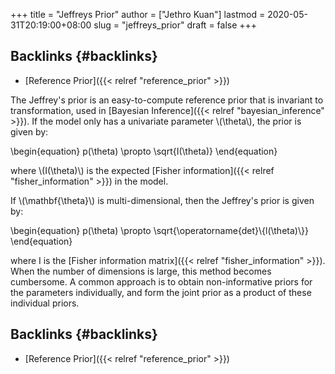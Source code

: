 +++
title = "Jeffreys Prior"
author = ["Jethro Kuan"]
lastmod = 2020-05-31T20:19:00+08:00
slug = "jeffreys_prior"
draft = false
+++

## Backlinks {#backlinks}

- [Reference Prior]({{< relref "reference_prior" >}})

The Jeffrey's prior is an easy-to-compute reference prior that is
invariant to transformation, used in [Bayesian Inference]({{< relref "bayesian_inference" >}}). If the model
only has a univariate parameter \\(\theta\\), the prior is given by:

\begin{equation}
p(\theta) \propto \sqrt{I(\theta)}
\end{equation}

where \\(I(\theta)\\) is the expected [Fisher information]({{< relref "fisher_information" >}}) in the model.

If \\(\mathbf{\theta}\\) is multi-dimensional, then the Jeffrey's prior is
given by:

\begin{equation}
p(\theta) \propto \sqrt{\operatorname{det}\\{l(\theta)\\}}
\end{equation}

where I is the [Fisher information matrix]({{< relref "fisher_information" >}}). When the number of
dimensions is large, this method becomes cumbersome. A common approach
is to obtain non-informative priors for the parameters individually,
and form the joint prior as a product of these individual priors.

## Backlinks {#backlinks}

- [Reference Prior]({{< relref "reference_prior" >}})
